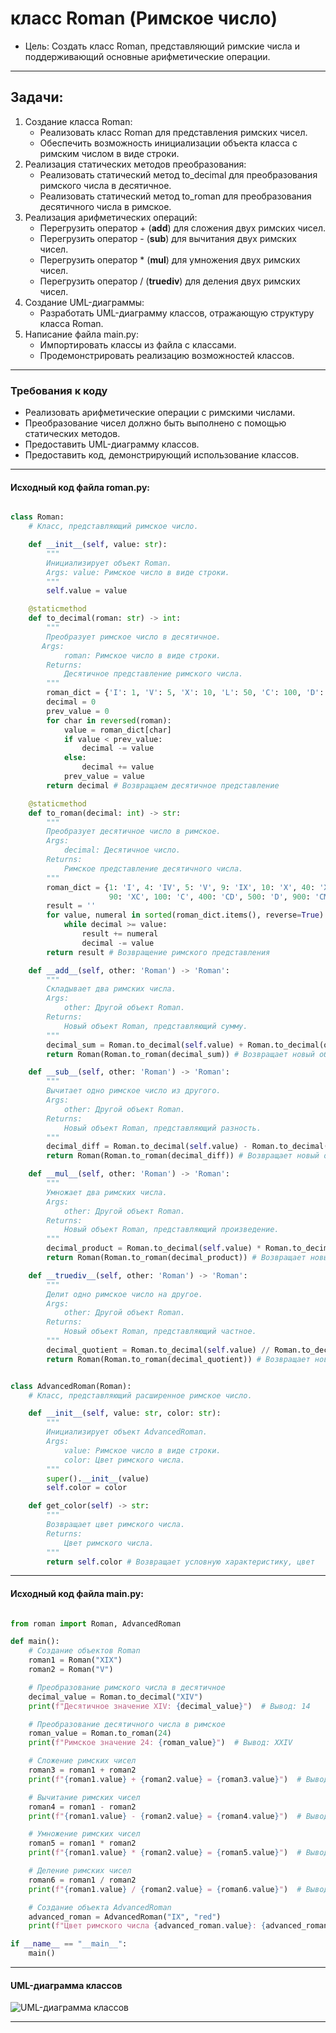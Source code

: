 # класс Roman (Римское число)

- Цель: Создать класс Roman, представляющий римские числа и поддерживающий основные арифметические операции.

---

## Задачи:

1. Создание класса Roman:
   - Реализовать класс Roman для представления римских чисел.
   - Обеспечить возможность инициализации объекта класса с римским числом в виде строки.
2. Реализация статических методов преобразования:
   - Реализовать статический метод to_decimal для преобразования римского числа в десятичное.
   - Реализовать статический метод to_roman для преобразования десятичного числа в римское.
3. Реализация арифметических операций:
   - Перегрузить оператор + (**add**) для сложения двух римских чисел.
   - Перегрузить оператор - (**sub**) для вычитания двух римских чисел.
   - Перегрузить оператор \* (**mul**) для умножения двух римских чисел.
   - Перегрузить оператор / (**truediv**) для деления двух римских чисел.
4. Создание UML-диаграммы:
   - Разработать UML-диаграмму классов, отражающую структуру класса Roman.
5. Написание файла main.py:
   - Импортировать классы из файла с классами.
   - Продемонстрировать реализацию возможностей классов.

---

### Требования к коду

- Реализовать арифметические операции с римскими числами.
- Преобразование чисел должно быть выполнено с помощью статических методов.
- Предоставить UML-диаграмму классов.
- Предоставить код, демонстрирующий использование классов.

---

#### Исходный код файла roman.py:

```python

class Roman:
    # Класс, представляющий римское число.

    def __init__(self, value: str):
        """
        Инициализирует объект Roman.
        Args: value: Римское число в виде строки.
        """
        self.value = value

    @staticmethod
    def to_decimal(roman: str) -> int:
        """
        Преобразует римское число в десятичное.
       Args:
            roman: Римское число в виде строки.
        Returns:
            Десятичное представление римского числа.
        """
        roman_dict = {'I': 1, 'V': 5, 'X': 10, 'L': 50, 'C': 100, 'D': 500, 'M': 1000}
        decimal = 0
        prev_value = 0
        for char in reversed(roman):
            value = roman_dict[char]
            if value < prev_value:
                decimal -= value
            else:
                decimal += value
            prev_value = value
        return decimal # Возвращаем десятичное представление

    @staticmethod
    def to_roman(decimal: int) -> str:
        """
        Преобразует десятичное число в римское.
        Args:
            decimal: Десятичное число.
        Returns:
            Римское представление десятичного числа.
        """
        roman_dict = {1: 'I', 4: 'IV', 5: 'V', 9: 'IX', 10: 'X', 40: 'XL', 50: 'L',
                      90: 'XC', 100: 'C', 400: 'CD', 500: 'D', 900: 'CM', 1000: 'M'}
        result = ''
        for value, numeral in sorted(roman_dict.items(), reverse=True):
            while decimal >= value:
                result += numeral
                decimal -= value
        return result # Возвращение римского представления

    def __add__(self, other: 'Roman') -> 'Roman':
        """
        Складывает два римских числа.
        Args:
            other: Другой объект Roman.
        Returns:
            Новый объект Roman, представляющий сумму.
        """
        decimal_sum = Roman.to_decimal(self.value) + Roman.to_decimal(other.value)
        return Roman(Roman.to_roman(decimal_sum)) # Возвращает новый объект Roman, сумму двух предыдущих.

    def __sub__(self, other: 'Roman') -> 'Roman':
        """
        Вычитает одно римское число из другого.
        Args:
            other: Другой объект Roman.
        Returns:
            Новый объект Roman, представляющий разность.
        """
        decimal_diff = Roman.to_decimal(self.value) - Roman.to_decimal(other.value)
        return Roman(Roman.to_roman(decimal_diff)) # Возвращает новый объект Roman, разность двух предыдущих.

    def __mul__(self, other: 'Roman') -> 'Roman':
        """
        Умножает два римских числа.
        Args:
            other: Другой объект Roman.
        Returns:
            Новый объект Roman, представляющий произведение.
        """
        decimal_product = Roman.to_decimal(self.value) * Roman.to_decimal(other.value)
        return Roman(Roman.to_roman(decimal_product)) # Возвращает новый объект Roman, произведение двух предыдущих.

    def __truediv__(self, other: 'Roman') -> 'Roman':
        """
        Делит одно римское число на другое.
        Args:
            other: Другой объект Roman.
        Returns:
            Новый объект Roman, представляющий частное.
        """
        decimal_quotient = Roman.to_decimal(self.value) // Roman.to_decimal(other.value)
        return Roman(Roman.to_roman(decimal_quotient)) # Возвращает новый объект Roman, частное двух предыдущих.


class AdvancedRoman(Roman):
    # Класс, представляющий расширенное римское число.

    def __init__(self, value: str, color: str):
        """
        Инициализирует объект AdvancedRoman.
        Args:
            value: Римское число в виде строки.
            color: Цвет римского числа.
        """
        super().__init__(value)
        self.color = color

    def get_color(self) -> str:
        """
        Возвращает цвет римского числа.
        Returns:
            Цвет римского числа.
        """
        return self.color # Возвращает условную характеристику, цвет
```

---

#### Исходный код файла main.py:

```python

from roman import Roman, AdvancedRoman

def main():
    # Создание объектов Roman
    roman1 = Roman("XIX")
    roman2 = Roman("V")

    # Преобразование римского числа в десятичное
    decimal_value = Roman.to_decimal("XIV")
    print(f"Десятичное значение XIV: {decimal_value}")  # Вывод: 14

    # Преобразование десятичного числа в римское
    roman_value = Roman.to_roman(24)
    print(f"Римское значение 24: {roman_value}")  # Вывод: XXIV

    # Сложение римских чисел
    roman3 = roman1 + roman2
    print(f"{roman1.value} + {roman2.value} = {roman3.value}")  # Вывод: XIX + V = XXIV

    # Вычитание римских чисел
    roman4 = roman1 - roman2
    print(f"{roman1.value} - {roman2.value} = {roman4.value}")  # Вывод: XIX - V = XIV

    # Умножение римских чисел
    roman5 = roman1 * roman2
    print(f"{roman1.value} * {roman2.value} = {roman5.value}")  # Вывод: XIX * V = XCV

    # Деление римских чисел
    roman6 = roman1 / roman2
    print(f"{roman1.value} / {roman2.value} = {roman6.value}")  # Вывод: XIX / V = III

    # Создание объекта AdvancedRoman
    advanced_roman = AdvancedRoman("IX", "red")
    print(f"Цвет римского числа {advanced_roman.value}: {advanced_roman.get_color()}")  # Вывод: Цвет римского числа IX: red

if __name__ == "__main__":
    main()
```

---

#### UML-диаграмма классов

![UML-диаграмма классов](https://sun9-53.userapi.com/impg/-1v1pSLYDenoXcRutlybnbKHZXkzhuV8-nOvkw/OCOd7Z6nQww.jpg?size=802x529&quality=95&sign=449949067565af39cb4b0d3e18c38add&type=album)

---
